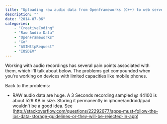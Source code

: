 ```yaml
---
title: "Uploading raw audio data from Openframeworks (C++) to web server (GO) - #IOSDEV"
description: ""
date: "2014-07-06"
categories:
    - "CreativeCoding"
    - "Raw Audio Data"
    - "OpenFrameworks"
    - "Go"
    - "ASIHttpRequest"
    - "IOSDEV"
---
```

Working with audio recordings has several pain points associated with them, which I'll talk about below. The problems get compounded when you're working on devices with limited capacities like mobile phones.

Back to the problems:

* RAW audio data are huge. A 3 Seconds recording sampled @ 44100 is about 529 KB in size. Storing it permanently in iphone/android/ipad wouldn't be a good idea. See (http://stackoverflow.com/questions/22292677/apps-must-follow-the-ios-data-storage-guidelines-or-they-will-be-rejected-in-app)
